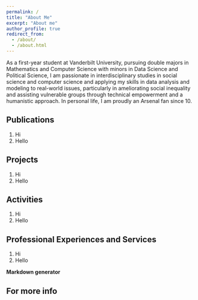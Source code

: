 ```yaml
---
permalink: /
title: "About Me"
excerpt: "About me"
author_profile: true
redirect_from: 
  - /about/
  - /about.html
---
```


As a first-year student at Vanderbilt University, pursuing double majors in Mathematics and Computer Science with minors in Data Science and Political Science, I am passionate in interdisciplinary studies in social science and computer science and applying my skills in data analysis and modeling to real-world issues, particularly in ameliorating social inequality and assisting vulnerable groups through technical empowerment and a humanistic approach. In personal life, I am proudly an Arsenal fan since 10.



Publications
------
1. Hi
2. Hello



Projects
------
1. Hi
2. Hello

Activities
------
1. Hi
2. Hello

Professional Experiences and Services
------
1. Hi
2. Hello

**Markdown generator**


For more info
------
